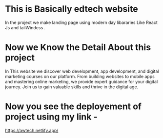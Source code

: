 # This is Basically edtech website 
  In the project we make landing page using modern day libararies Like React Js and tailWindcss .
# Now we Know the Detail About this project 
  In This website we discover web development, app development, and digital marketing courses on our platform. From building websites to mobile apps and mastering online marketing, we provide expert guidance for 
   your digital journey. Join us to gain valuable skills and thrive in the digital age.
# Now you see the deployement of project using my link -
  https://awtech.netlify.app/

